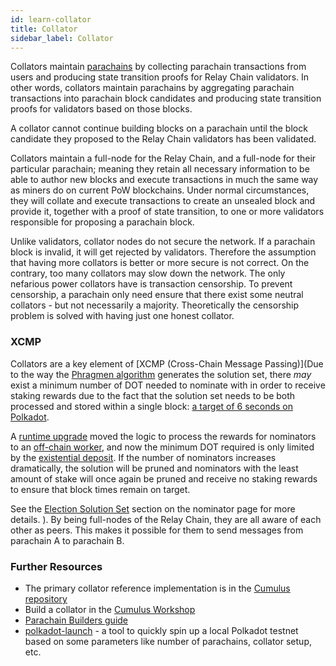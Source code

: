 ```yaml
---
id: learn-collator
title: Collator
sidebar_label: Collator
---
```


Collators maintain [parachains](learn-parachains) by collecting parachain transactions from users
and producing state transition proofs for Relay Chain validators. In other words, collators
maintain parachains by aggregating parachain transactions into parachain block candidates and
producing state transition proofs for validators based on those blocks.

A collator cannot continue building blocks on a parachain until the block candidate they proposed to
the Relay Chain validators has been validated.

Collators maintain a full-node for the Relay Chain, and a full-node for their particular parachain;
meaning they retain all necessary information to be able to author new blocks and execute
transactions in much the same way as miners do on current PoW blockchains. Under normal
circumstances, they will collate and execute transactions to create an unsealed block and provide
it, together with a proof of state transition, to one or more validators responsible for proposing a
parachain block.

Unlike validators, collator nodes do not secure the network. If a parachain block is invalid, it
will get rejected by validators. Therefore the assumption that having more collators is better or
more secure is not correct. On the contrary, too many collators may slow down the network. The only
nefarious power collators have is transaction censorship. To prevent censorship, a parachain only
need ensure that there exist some neutral collators - but not necessarily a majority. Theoretically
the censorship problem is solved with having just one honest collator.

### XCMP

Collators are a key element of [XCMP (Cross-Chain Message Passing)](Due to the way the [Phragmen algorithm](learn-phragmen) generates the solution set, there _may_
exist a minimum number of DOT needed to nominate with in order to receive staking
rewards due to the fact that the solution set needs to be both processed and stored within
a single block: [a target of 6 seconds on Polkadot](faq#what-is-the-block-time-of-the-relay-chain).

A [runtime upgrade](build-protocol-info#runtime-upgrades) moved the logic to process the rewards
for nominators to an [off-chain worker](learn-phragmen#off-chain-phragmén), and now the minimum
DOT required is only limited by the [existential deposit](build-protocol-info#existential-deposit).
If the number of nominators increases dramatically, the solution will be pruned and nominators with
the least amount of stake will once again be pruned and receive no staking rewards to ensure that 
block times remain on target.

See the [Election Solution Set](learn-nominator#the-election-solution-set) section on the
nominator page for more details.
). By being
full-nodes of the Relay Chain, they are all aware of each other as peers. This makes it possible for
them to send messages from parachain A to parachain B.

### Further Resources

- The primary collator reference implementation is in the 
  [Cumulus repository](https://github.com/paritytech/cumulus/)
- Build a collator in the [Cumulus Workshop](https://substrate.dev/cumulus-workshop/)
- [Parachain Builders guide](build-parachains)
- [polkadot-launch](https://github.com/paritytech/polkadot-launch) - a tool to quickly spin up a
  local Polkadot testnet based on some parameters like number of parachains, collator setup, etc.
